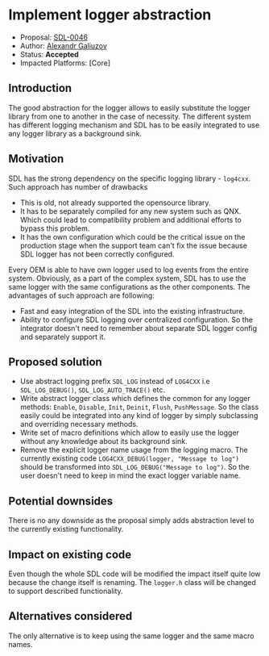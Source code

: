 # Implement logger abstraction

* Proposal: [SDL-0046](0046-implement-logger-abstraction.md)
* Author: [Alexandr Galiuzov](https://github.com/AGaliuzov)
* Status: **Accepted**
* Impacted Platforms: [Core]

## Introduction
The good abstraction for the logger allows to easily substitute the logger library from one to another in the case of necessity. The different system has different logging mechanism and SDL has to be easily integrated to use any logger library as a background sink.

## Motivation
SDL has the strong dependency on the specific logging library - `log4cxx`. Such approach has number of drawbacks
* This is old, not already supported the opensource library.
* It has to be separately compiled for any new system such as QNX. Which could lead to compatibility problem and additional efforts to bypass this problem.
* It has the own configuration which could be the critical issue on the production stage when the support team can't fix the issue because SDL logger has not been correctly configured.

 Every OEM is able to have own logger used to log events from the entire system. Obviously, as a part of the complex system, SDL has to use the same logger with the same configurations as the other components. The advantages of such approach are following:
 * Fast and easy integration of the SDL into the existing infrastructure.
 * Ability to configure SDL logging over centralized configuration. So the integrator doesn't need to remember about separate SDL logger config and separately support it.
 
## Proposed solution
* Use abstract logging prefix `SDL_LOG` instead of `LOG4CXX` i.e `SDL_LOG_DEBUG()`, `SDL_LOG_AUTO_TRACE()` etc.
* Write abstract logger class which defines the common for any logger methods: `Enable`, `Disable`, `Init`, `Deinit`, `Flush`, `PushMessage`. So the class easily could be integrated into any kind of logger by simply subclassing and overriding necessary methods.
* Write set of macro definitions which allow to easily use the logger without any knowledge about its background sink.
* Remove the explicit logger name usage from the logging macro. The currently existing code `LOG4CXX_DEBUG(logger, "Message to log")` should be transformed into `SDL_LOG_DEBUG("Message to log")`. So the user doesn't need to keep in mind the exact logger variable name.

## Potential downsides
There is no any downside as the proposal simply adds abstraction level to the currently existing functionality.

## Impact on existing code
Even though the whole SDL code will be modified the impact itself quite low because the change itself is renaming.
The `logger.h` class will be changed to support described functionality.

## Alternatives considered
The only alternative is to keep using the same logger and the same macro names.
